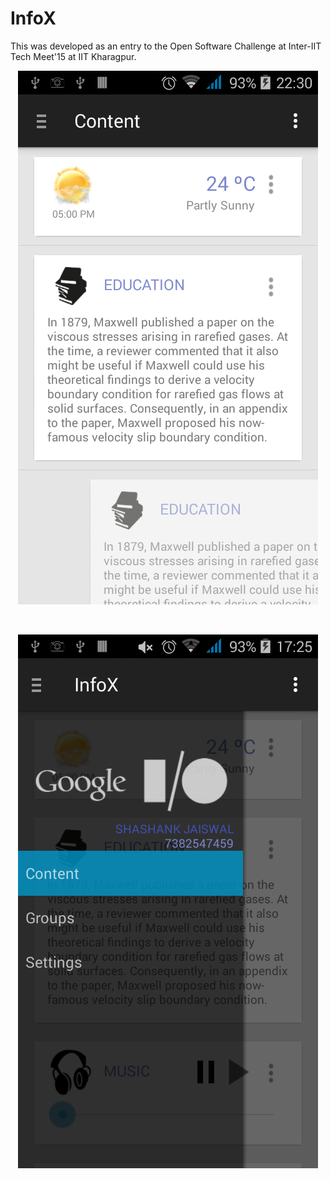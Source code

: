 # InfoX 
This was developed as an entry to the Open Software Challenge at Inter-IIT Tech Meet'15 at IIT Kharagpur.

<p align="center">
  <img src="https://github.com/achiever202/InfoX/blob/master/android/screenshots/swipeToDismiss.png?raw=true" alt="Swipe to Dismiss"/>
</p>
</br>
<p align="center">
  <img src="https://github.com/achiever202/InfoX/blob/master/android/screenshots/leftMenu.png?raw=true" alt="Left Menu"/>
</p>





